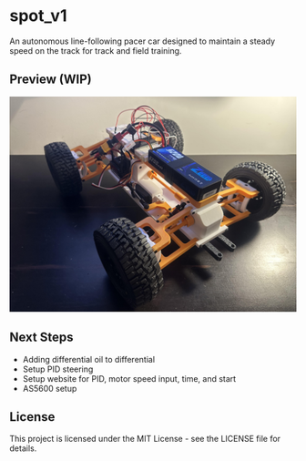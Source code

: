 # spot_v1
An autonomous line-following pacer car designed to maintain a steady speed on the track for track and field training.
## Preview (WIP)
![WIP Pacer](images/pacer_wip_v2.jpg)
## Next Steps
- Adding differential oil to differential
- Setup PID steering
- Setup website for PID, motor speed input, time, and start
- AS5600 setup
## License
This project is licensed under the MIT License - see the LICENSE file for details.
